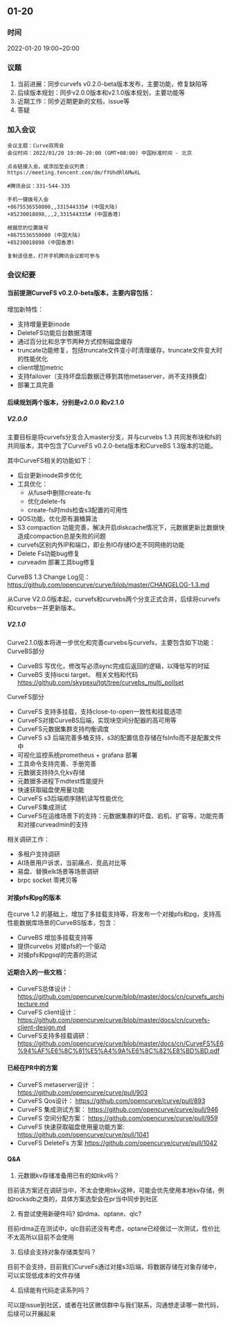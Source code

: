 ## 01-20
### **时间**

2022-01-20 19:00~20:00

### **议题**

1. 当前进展：同步curvefs v0.2.0-beta版本发布，主要功能，修复缺陷等
2. 后续版本规划：同步v2.0.0版本和v2.1.0版本规划，主要功能等
3. 近期工作：同步近期更新的文档，issue等
4. 答疑

### **加入会议**

```
会议主题：Curve双周会
会议时间：2022/01/20 19:00-20:00 (GMT+08:00) 中国标准时间 - 北京

点击链接入会，或添加至会议列表：
https://meeting.tencent.com/dm/fYUhdRl6MwXL

#腾讯会议：331-544-335

手机一键拨号入会
+8675536550000,,331544335# (中国大陆)
+85230018898,,,2,331544335# (中国香港)

根据您的位置拨号
+8675536550000 (中国大陆)
+85230018898 (中国香港)

复制该信息，打开手机腾讯会议即可参与
```

### **会议纪要**

#### 当前提测CurveFS v0.2.0-beta版本，主要内容包括：

增加新特性：
- 支持增量更新inode
- DeleteFS功能后台数据清理
- 通过百分比和总字节两种方式控制磁盘缓存
- truncate功能修复，包括truncate文件变小时清理缓存，truncate文件变大时的性能优化
- client增加metric
- 支持failover（支持坏盘后数据迁移到其他metaserver，尚不支持换盘）
- 部署工具完善

#### 后续规划两个版本，分别是v2.0.0 和v2.1.0
##### V2.0.0 
主要目标是将curvefs分支合入master分支，并与curvebs 1.3 共同发布块和fs的共同版本，其中包含了CurveFS v0.2.0-beta版本和CurveBS 1.3版本的功能。

其中CurveFS相关的功能如下：
- 后台更新inode异步优化
- 工具优化：
	- 从fuse中删除create-fs
	- 优化delete-fs
	- create-fs时mds检查s3配置的可用性
- QOS功能，优化原有漏桶算法
- S3 compaction 功能完善，解决开启diskcache情况下，元数据更新比数据快造成compaction总是失败的问题
- curvefs区别内外IP和端口，即业务IO存储IO走不同网络的功能
- Delete Fs功能bug修复
- curveadm 部署工具bug修复

CurveBS 1.3 Change Log见： https://github.com/opencurve/curve/blob/master/CHANGELOG-1.3.md

从Curve V2.0.0版本起，curvefs和curvebs两个分支正式合并，后续将curvefs和curvebs一并更新版本。

##### V2.1.0
Curve2.1.0版本将进一步优化和完善curvebs与curvefs，主要包含如下功能：
CurveBS部分
- CurveBS 写优化，修改写必须sync完成后返回的逻辑，以降低写的时延
- CurveBS 支持iscsi target， 相关文档和代码 https://github.com/skypexu/tgt/tree/curvebs_multi_pollset

CurveFS部分
- CurveFS 支持多挂载，支持close-to-open一致性和挂载选项
- CurveFS对接CurveBS后端，实现块空间分配器的高可用等
- CurveFS元数据集群支持均衡调度
- CurveFS s3 后端完善多桶支持，s3的配置信息存储在fsInfo而不是配置文件中
- 可视化监控系统prometheus + grafana 部署
- 工具命令支持完善、手册完善
- 元数据支持持久化kv存储
- 元数据多进程下mdtest性能提升
- 快速获取磁盘使用量功能
- CurveFS s3后端顺序随机读写性能优化
- CurveFS集成测试
- CurveFS在运维场景下的支持：元数据集群的坏盘、宕机、扩容等，功能完善和对接curveadmin的支持

相关调研工作：
- 多租户支持调研
- AI场景用户诉求，当前痛点、竞品对比等
- 易盘、替换elk场景等场景调研
- brpc socket 零拷贝等

#### 对接pfs和pg的版本
在curve 1.2 的基础上，增加了多挂载支持等，将发布一个对接pfs和pg，支持高性能数据库场景的CurveBS版本，包含：
- CurveBS 增加多挂载支持等
- 提供curvebs 对接pfs的一个驱动
- 对接pfs和pgsql的完善的测试

#### 近期合入的一些文档：
- CurveFS总体设计： https://github.com/opencurve/curve/blob/master/docs/cn/curvefs_architecture.md
- CurveFS client设计： https://github.com/opencurve/curve/blob/master/docs/cn/curvefs-client-design.md
- CurveFS支持多挂载调研： https://github.com/opencurve/curve/blob/master/docs/cn/CurveFS%E6%94%AF%E6%8C%81%E5%A4%9A%E6%8C%82%E8%BD%BD.pdf

####  已经在PR中的方案
- CurveFS metaserver设计 ： https://github.com/opencurve/curve/pull/903
- CurveFS Qos设计： https://github.com/opencurve/curve/pull/893
- CurveFS 集成测试方案： https://github.com/opencurve/curve/pull/946
- CurveFS 空间分配方案：   https://github.com/opencurve/curve/pull/959
- CurveFS 快速获取磁盘使用量功能方案:  https://github.com/opencurve/curve/pull/1041
- CurveFS DeleteFs 方案  https://github.com/opencurve/curve/pull/1042

#### Q&A
1. 元数据kv存储准备用已有的如tikv吗？

目前该方案还在调研当中，不太会使用tikv这种，可能会优先使用本地kv存储，例如rocksdb之类的，具体方案选型会在pr当中同步到社区

2. 有尝试使用新硬件吗? 如rdma、optane、qlc?

目前rdma正在测试中，qlc目前还没有考虑，optane已经做过一次测试，性价比不太高所以目前不会使用

3. 后续会支持对象存储类型吗？

目前不会支持，目前我们CurveFs通过对接s3后端，将数据存储在对象存储中，可以实现低成本的文件存储

4. 后续能有代码走读系列吗？

可以提issue到社区，或者在社区微信群中与我们联系，沟通想走读哪一款代码，后续可以开展起来
